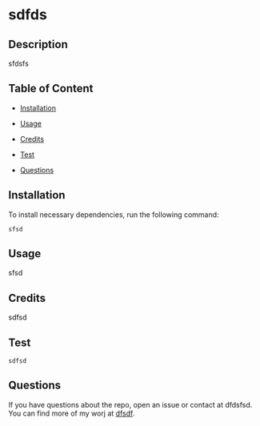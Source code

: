 # sdfds
  
  
## Description
  
sfdsfs


## Table of Content

  - [Installation](#installation)

  - [Usage](#usage)

  

  - [Credits](#credits)

  - [Test](#test)

  - [Questions](#questions)

## Installation

To install necessary dependencies, run the following command:
```
sfsd
```
## Usage

sfsd

## Credits

sdfsd

## Test
```
sdfsd
```



## Questions

If you have questions about the repo, open an issue or contact at dfdsfsd. You can find more of my worj at [dfsdf](https://github.com/dfsdf/).